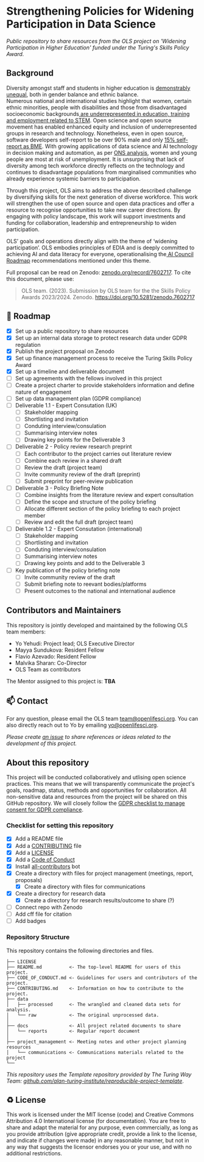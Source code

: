 # Strengthening Policies for Widening Participation in Data Science

*Public repository to share resources from the OLS project on 'Widening Participation in Higher Education' funded under the Turing's Skills Policy Award.*

## Background

Diversity amongst staff and students in higher education is [demonstrably unequal](https://www.ecu.ac.uk/about-us/he-equality-challenges), 
both in gender balance and ethnic balance.  
Numerous national and international studies highlight that women, certain ethnic minorities, people with disabilities and those from disadvantaged socioeconomic backgrounds[ are underrepresented in education, training and employment related to STEM](https://royalsociety.org/-/media/Royal_Society_Content/policy/projects/leading-way-diversity/picture-uk-scientific-workforce/070314-diversity-report.pdf). 
Open science and open source movement has enabled enhanced equity and inclusion of underrepresented groups in research and technology.
Nonetheless, even in open source, software developers self-report to be over 90% male and only
[15% self-report as BME](https://osf.io/preprints/socarxiv/qps53).
With growing applications of data science and AI technology in decision making and automation, as per [ONS analysis](https://www.ons.gov.uk/employmentandlabourmarket/peopleinwork/employmentandemployeetypes/articles/whichoccupationsareathighestriskofbeingautomated/2019-03-25), women and young people are most at risk of unemployment. It is unsurprising that lack of diversity among tech workforce directly reflects on the technology and continues to disadvantage populations from marginalised communities who already experience systemic barriers to participation. 

Through this project, OLS aims to address the above described challenge by diversifying skills for the next generation of diverse workforce.
This work will strengthen the use of open source and open data practices and offer a resource to 
recognise opportunities to take new career directions.
By engaging with policy landscape, this work will support investments and funding for collaboration, leadership and entrepreneurship to widen participation. 

OLS’ goals and operations directly align with the theme of ‘widening participation’. 
OLS embodies principles of EDIA and is deeply committed to achieving AI and data literacy for everyone, operationalising the[ AI Council Roadmap](https://www.gov.uk/government/publications/ai-roadmap) recommendations mentioned under this theme.

Full proposal can be read on Zenodo: [zenodo.org/record/7602717](https://zenodo.org/record/7602717).
To cite this document, please use:
> OLS team. (2023). Submission by OLS team for the the Skills Policy Awards 2023/2024. Zenodo. https://doi.org/10.5281/zenodo.7602717

## 🎯 Roadmap

- [x] Set up a public repository to share resources
- [x] Set up an internal data storage to protect research data under GDPR regulation
- [x] Publish the project proposal on Zenodo
- [x] Set up finance management process to receive the Turing Skills Policy Award
- [x] Set up a timeline and deliverable document
- [ ] Set up agreements with the fellows involved in this project
- [ ] Create a project charter to provide stakeholders information and define nature of engagement
- [ ] Set up data management plan (GDPR compliance)
- [ ] Deliverable 1.1 - Expert Consutation (UK)
  - [ ] Stakeholder mapping
  - [ ] Shortlisting and invitation
  - [ ] Conduting interview/consulation
  - [ ] Summarising interview notes
  - [ ] Drawing key points for the Deliverable 3
- [ ] Deliverable 2 - Policy review research preprint
  - [ ] Each contributor to the project carries out literature review
  - [ ] Combine each review in a shared draft
  - [ ] Review the draft (project team)
  - [ ] Invite community review of the draft (preprint)
  - [ ] Submit preprint for peer-review publication
- [ ] Deliverable 3 - Policy Briefing Note
  - [ ] Combine insights from the literature review and expert consultation
  - [ ] Define the scope and structure of the policy briefing
  - [ ] Allocate different section of the policy briefing to each project member
  - [ ] Review and edit the full draft (project team)
- [ ] Deliverable 1.2 - Expert Consutation (international)
  - [ ] Stakeholder mapping
  - [ ] Shortlisting and invitation
  - [ ] Conduting interview/consulation
  - [ ] Summarising interview notes
  - [ ] Drawing key points and add to the Deliverable 3
- [ ] Key publication of the policy briefing note
  - [ ] Invite community review of the draft 
  - [ ] Submit briefing note to reevant bodies/platforms
  - [ ] Present outcomes to the national and international audience

## Contributors and Maintainers

This repository is jointly developed and maintained by the following OLS team members:

* Yo Yehudi: Project lead; OLS Executive Director
* Mayya Sundukova: Resident Fellow
* Flavio Azevado: Resident Fellow
* Malvika Sharan: Co-Director
* OLS Team as contributors

The Mentor assigned to this project is: **TBA**

📫 Contact
---

For any question, please email the OLS team [team@openlifesci.org](mailto:team@openlifesci.org).
You can also directly reach out to Yo by emailing [yo@openlifesci.org](mailto:yo@openlifesci.org).

*Please create [an issue](../../issues) to share references or ideas related to the development of this project.*

## About this repository

This project will be conducted collaboratively and utlising open science practices. This means that we will transparently communicate the project's goals, roadmap, status, methods and opportunities for collaboration.
All non-sensitive data and resources from the project will be shared on this GitHub repository.
We will closely follow the [GDPR checklist to manage consent for GDPR compliance](https://usercentrics.com/resources/gdpr-checklist/?utm_source=google&utm_medium=cpc&utm_term=data%20protection%20european%20union&utm_campaign=gdpr-checklist-uk&utm_content=search&gclid=CjwKCAjw586hBhBrEiwAQYEnHTi70-Ypb-gi68vAd2r95Lyj4W0iGCcpPEiXw92295l9zMvgNJUPBBoCd24QAvD_BwE).

### Checklist for setting this repository 

- [x] Add a README file
- [x] Add a [CONTRIBUTING](CONTRIBUTING.md) file
- [x] Add a [LICENSE](LICENSE.md)
- [x] Add a [Code of Conduct](CODE_OF_CONDUCT.md)
- [x] Install [all-contributors](https://allcontributors.org/) bot
- [x] Create a directory with files for project management (meetings, report, proposals)
  - [x] Create a directory with files for communications
- [x] Create a directory for research data
  - [x] Create a directory for research results/outcome to share (?)
- [ ] Connect repo with Zenodo
- [ ] Add cff file for citation
- [ ] Add badges

### Repository Structure

This repository contains the following directories and files.

```
├── LICENSE
├── README.md          <- The top-level README for users of this project.
├── CODE_OF_CONDUCT.md <- Guidelines for users and contributors of the project.
├── CONTRIBUTING.md    <- Information on how to contribute to the project.
├── data
│   ├── processed      <- The wrangled and cleaned data sets for analysis.
│   └── raw            <- The original unprocessed data.
│
├── docs               <- All project related documents to share          
│   └── reports        <- Regular report document
│
├── project_management <- Meeting notes and other project planning resources
│   └── communications <- Communications materials related to the project
└──
```

*This repository uses the Template repository provided by The Turing Way Team: [github.com/alan-turing-institute/reproducible-project-template](https://github.com/alan-turing-institute/reproducible-project-template)*.

♻️ License
---

This work is licensed under the MIT license (code) and Creative Commons Attribution 4.0 International license (for documentation).
You are free to share and adapt the material for any purpose, even commercially,
as long as you provide attribution (give appropriate credit, provide a link to the license,
and indicate if changes were made) in any reasonable manner, but not in any way that suggests the
licensor endorses you or your use, and with no additional restrictions.
